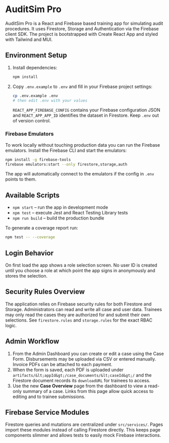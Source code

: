 # AuditSim Pro

AuditSim Pro is a React and Firebase based training app for simulating audit procedures. It uses Firestore, Storage and Authentication via the Firebase client SDK. The project is bootstrapped with Create React App and styled with Tailwind and MUI.

## Environment Setup

1. Install dependencies:
   ```bash
   npm install
   ```
2. Copy `.env.example` to `.env` and fill in your Firebase project settings:
   ```bash
   cp .env.example .env
   # then edit .env with your values
   ```
   `REACT_APP_FIREBASE_CONFIG` contains your Firebase configuration JSON and `REACT_APP_APP_ID` identifies the dataset in Firestore. Keep `.env` out of version control.

### Firebase Emulators

To work locally without touching production data you can run the Firebase emulators. Install the Firebase CLI and start the emulators:

```bash
npm install -g firebase-tools
firebase emulators:start --only firestore,storage,auth
```

The app will automatically connect to the emulators if the config in `.env` points to them.

## Available Scripts

- `npm start` – run the app in development mode
- `npm test` – execute Jest and React Testing Library tests
- `npm run build` – build the production bundle

To generate a coverage report run:

```bash
npm test -- --coverage
```

## Login Behavior

On first load the app shows a role selection screen. No user ID is created until you choose a role at which point the app signs in anonymously and stores the selection.

## Security Rules Overview

The application relies on Firebase security rules for both Firestore and Storage. Administrators can read and write all case and user data. Trainees may only read the cases they are authorized for and submit their own selections. See `firestore.rules` and `storage.rules` for the exact RBAC logic.

## Admin Workflow

1. From the Admin Dashboard you can create or edit a case using the Case Form.
   Disbursements may be uploaded via CSV or entered manually. Invoice PDFs can be
   attached to each payment.
2. When the form is saved, each PDF is uploaded under
   `artifacts/&lt;appId&gt;/case_documents/&lt;caseId&gt;/` and the Firestore document
   records its `downloadURL` for trainees to access.
3. Use the new **Case Overview** page from the dashboard to view a read-only
   summary of a case. Links from this page allow quick access to editing and to
   trainee submissions.

## Firebase Service Modules

Firestore queries and mutations are centralized under `src/services/`. Pages import these modules instead of calling Firestore directly. This keeps page components slimmer and allows tests to easily mock Firebase interactions.

